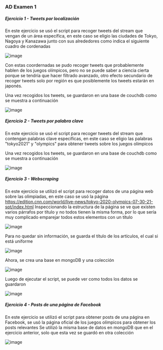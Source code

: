 ### AD Examen 1
##### Ejercicio 1 - Tweets por localización
En este ejercicio se usó el script para recoger tweets del stream que vengan de un área específica, en este caso se eligio las ciudades de Tokyo, Nagoya y Kanazawa junto con sus alrededores como indica el siguiente cuadro de cordenadas

![image](https://user-images.githubusercontent.com/66144847/127722276-982fe59e-fcb4-4ef9-95ea-20997f5c49e7.png)

Con estas coordernadas se pudo recoger tweets que probablemente hablen de los juegos olímpicos, pero no se puede saber a ciencia cierta porque se tendría que hacer filtrado avanzado, otro efecto secundario de recoger tweets solo por región es que posiblemente los tweets estarán en japonés.

Una vez recogidos los tweets, se guardaron en una base de couchdb como se muestra a continuación

![image](https://user-images.githubusercontent.com/66144847/127722390-f99f4d12-287a-4418-9c9c-3a87f7e36003.png)

##### Ejercicio 2 - Tweets por palabra clave
En este ejercicio se usó el script para recoger tweets del stream que contengan palabras clave específicas, en este caso se eligio las palabras "tokyo2021" y "olympics" para obtener tweets sobre los juegos olímpicos

Una vez recogidos los tweets, se guardaron en una base de couchdb como se muestra a continuación

![image](https://user-images.githubusercontent.com/66144847/127722548-a6ab0b62-2a7f-4a47-97fb-6b8069fcebae.png)

##### Ejercicio 3 - Webscraping
En este ejercicio se utilizó el script para recoger datos de una página web sobre las olimpiadas, en este caso se usó la página https://edition.cnn.com/world/live-news/tokyo-2020-olympics-07-30-21-spt/index.html
Inspeccionando la estructura de la página se ve que existen varios párrafos por título y no todos tienen la misma forma, por lo que sería muy complicado emparejar todos estos elementos con un título

![image](https://user-images.githubusercontent.com/66144847/127724198-2ac21abf-640b-4c0c-bd5b-092d957ede00.png)

Para no quedar sin información, se guarda el título de los artículos, el cual si está uniforme

![image](https://user-images.githubusercontent.com/66144847/127724254-c5a34e5e-2dfe-49ca-84bb-cae86d6eee93.png)

Ahora, se crea una base en mongoDB y una colección 

![image](https://user-images.githubusercontent.com/66144847/127722852-cad73390-556d-45e6-bd52-910e1c230b6d.png)

Luego de ejecutar el script, se puede ver como todos los datos se guardaron

![image](https://user-images.githubusercontent.com/66144847/127724291-8186f53d-e5b7-4cd2-9c84-34d15e6fe9d9.png)

##### Ejercicio 4 - Posts de una página de Facebook
En este ejercicio se utilizó el script para obtener posts de una página en Facebook, se usó la página oficial de los juegos olímpicos para obtener los posts relevantes
Se utilizó la misma base de datos en mongoDB que en el ejercicio anterior, solo que esta vez se guardó en otra colección

![image](https://user-images.githubusercontent.com/66144847/127724838-a182e9f2-e739-4a7b-802a-c691ba85399f.png)




